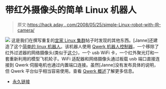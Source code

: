 # 带红外摄像头的简单 Linux 机器人

> 原文:[https://hack aday . com/2008/05/25/simple-Linux-robot-with-IR-camera/](https://hackaday.com/2008/05/25/simple-linux-robot-with-ir-camera/)

![](../Images/b2be596775b76b639aeeb4b7712e2dbb.png)
这是我们在撰写重复的[宜家 Linux 集群](http://www.hackaday.com/2008/05/25/ikea-linux-cluster/)帖子时发现的其他东西。[Janne]还建造了这个[简单的 linux 机器人](http://robot.sfe.se/)。该机器人使用 [Qwerk 机器人控制器](http://www.terk.ri.cmu.edu/about_qwerk.php)，一个移除了红外过滤器的网络摄像头(类似于[这个](http://www.hackaday.com/2006/07/28/infrared-security-camera/))，一个 usb WiFi 卡，一个红外聚光灯和一套重新利用的模型飞机轮子。WiFi 适配器和网络摄像头通过板载 usb 端口直接连接到 Qwerk 伺服电机也通过内置端口连接。虽然[Janne]没有发布具体的说明，但 Qwerk 平台似乎相当容易使用。查看 [Qwerk 概述](http://www.terk.ri.cmu.edu/help/qwerk-overview.php)了解更多信息。

*   [永久链接](http://robot.sfe.se/)